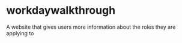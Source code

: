 # workdaywalkthrough
A website that gives users more information about the roles they are applying to
